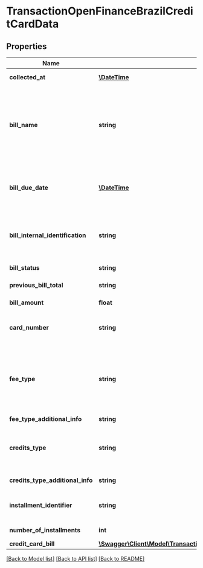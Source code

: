 # TransactionOpenFinanceBrazilCreditCardData

## Properties
Name | Type | Description | Notes
------------ | ------------- | ------------- | -------------
**collected_at** | [**\DateTime**](\DateTime.md) | The ISO-8601 timestamp when the data point was collected. | 
**bill_name** | **string** | The title of the monthly credit card bill the transaction belongs to. The format of the returned value is institution specific, however, some common examples are:  - diciembre-2021 - dec-2021 - dec-21  &gt; **Note**: This field is only returned for &#x27;closed&#x27; bills (meaning the billing period has ended and the bill has been emitted). If the billing period is still ongoing, we return &#x60;null&#x60;. | 
**bill_due_date** | [**\DateTime**](\DateTime.md) | The date that the bill is due to be paid, in &#x60;YYYY-MM-DD&#x60; format.  &gt; **Note**: This field is only returned for &#x27;closed&#x27; bills (meaning the billing period has ended and the bill has been emitted). If the billing period is still ongoing, we return &#x60;null&#x60;. | [optional] 
**bill_internal_identification** | **string** | The institution&#x27;s internal identifier for the bill.  &gt; **Note**: This field is only returned for &#x27;closed&#x27; bills (meaning the billing period has ended and the bill has been emitted). If the billing period is still ongoing, we return &#x60;null&#x60;. | [optional] 
**bill_status** | **string** | **Note:** This field is not applicable for OFDA Brazil and will return &#x60;null&#x60;. | 
**previous_bill_total** | **string** | **Note:** This field is not applicable for OFDA Brazil and will return &#x60;null&#x60;. | 
**bill_amount** | **float** | The bill amount, as of &#x60;collected_at&#x60;. For more information, see &#x60;credit_card_bill&#x60;. | 
**card_number** | **string** | The credit card number.  **Note:** Often, this is just the last four digit of the credit card.  &gt; **Non-nullable:** A value must be returned by Brazil&#x27;s open finance network. | 
**fee_type** | **string** | The fee that can be charged for a card transaction. We return one of the following values:    - &#x60;ANNUAL_FEE&#x60;   - &#x60;NATIONAL_WITHDRAWAL&#x60;   - &#x60;INTERNATIONAL_WITHDRAWAL&#x60;   - &#x60;EMERGENCY_CREDIT_EVALUATION_FEE&#x60;   - &#x60;DUPLICATE_ISSUANCE_FEE&#x60;   - &#x60;PAYMENT_FEE&#x60;   - &#x60;SMS_FEE&#x60;   - &#x60;OTHERS&#x60;   - &#x60;null&#x60; | 
**fee_type_additional_info** | **string** | Additional information regarding the fee. | 
**credits_type** | **string** | Other types of credit that have been contracted on the card. We return one of the following values:    - &#x60;REVOLVING_CREDIT&#x60;   - &#x60;BILL_INSTALLMENT_PAYMENT&#x60;   - &#x60;LOAN&#x60;   - &#x60;OTHERS&#x60;   - &#x60;null&#x60; | 
**credits_type_additional_info** | **string** | Additional information regarding the credit type. | 
**installment_identifier** | **string** | An identifier for the installment, according to the institution.  &gt; **Non-nullable:** A value must be returned by Brazil&#x27;s open finance network. | 
**number_of_installments** | **int** | The total number of installments for the card transaction, if applicable. | 
**credit_card_bill** | [**\Swagger\Client\Model\TransactionCreditCardDataOpenFinanceBrazilCreditCardBill**](TransactionCreditCardDataOpenFinanceBrazilCreditCardBill.md) |  | [optional] 

[[Back to Model list]](../../README.md#documentation-for-models) [[Back to API list]](../../README.md#documentation-for-api-endpoints) [[Back to README]](../../README.md)

